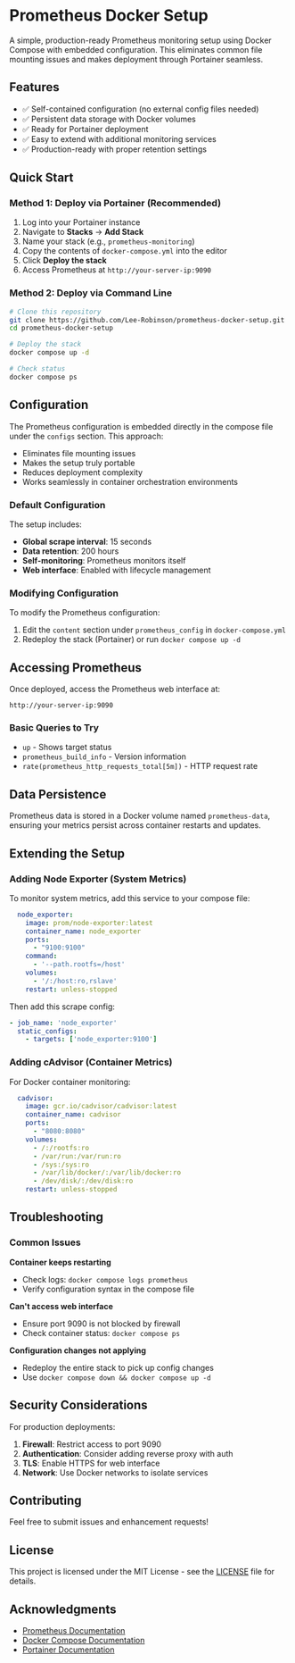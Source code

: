 # Prometheus Docker Setup

A simple, production-ready Prometheus monitoring setup using Docker Compose with embedded configuration. This eliminates common file mounting issues and makes deployment through Portainer seamless.

## Features

- ✅ Self-contained configuration (no external config files needed)
- ✅ Persistent data storage with Docker volumes
- ✅ Ready for Portainer deployment
- ✅ Easy to extend with additional monitoring services
- ✅ Production-ready with proper retention settings

## Quick Start

### Method 1: Deploy via Portainer (Recommended)

1. Log into your Portainer instance
2. Navigate to **Stacks** → **Add Stack**
3. Name your stack (e.g., `prometheus-monitoring`)
4. Copy the contents of `docker-compose.yml` into the editor
5. Click **Deploy the stack**
6. Access Prometheus at `http://your-server-ip:9090`

### Method 2: Deploy via Command Line

```bash
# Clone this repository
git clone https://github.com/Lee-Robinson/prometheus-docker-setup.git
cd prometheus-docker-setup

# Deploy the stack
docker compose up -d

# Check status
docker compose ps
```

## Configuration

The Prometheus configuration is embedded directly in the compose file under the `configs` section. This approach:

- Eliminates file mounting issues
- Makes the setup truly portable
- Reduces deployment complexity
- Works seamlessly in container orchestration environments

### Default Configuration

The setup includes:
- **Global scrape interval**: 15 seconds
- **Data retention**: 200 hours
- **Self-monitoring**: Prometheus monitors itself
- **Web interface**: Enabled with lifecycle management

### Modifying Configuration

To modify the Prometheus configuration:

1. Edit the `content` section under `prometheus_config` in `docker-compose.yml`
2. Redeploy the stack (Portainer) or run `docker compose up -d`

## Accessing Prometheus

Once deployed, access the Prometheus web interface at:
```
http://your-server-ip:9090
```

### Basic Queries to Try

- `up` - Shows target status
- `prometheus_build_info` - Version information
- `rate(prometheus_http_requests_total[5m])` - HTTP request rate

## Data Persistence

Prometheus data is stored in a Docker volume named `prometheus-data`, ensuring your metrics persist across container restarts and updates.

## Extending the Setup

### Adding Node Exporter (System Metrics)

To monitor system metrics, add this service to your compose file:

```yaml
  node_exporter:
    image: prom/node-exporter:latest
    container_name: node_exporter
    ports:
      - "9100:9100"
    command:
      - '--path.rootfs=/host'
    volumes:
      - '/:/host:ro,rslave'
    restart: unless-stopped
```

Then add this scrape config:
```yaml
- job_name: 'node_exporter'
  static_configs:
    - targets: ['node_exporter:9100']
```

### Adding cAdvisor (Container Metrics)

For Docker container monitoring:

```yaml
  cadvisor:
    image: gcr.io/cadvisor/cadvisor:latest
    container_name: cadvisor
    ports:
      - "8080:8080"
    volumes:
      - /:/rootfs:ro
      - /var/run:/var/run:ro
      - /sys:/sys:ro
      - /var/lib/docker/:/var/lib/docker:ro
      - /dev/disk/:/dev/disk:ro
    restart: unless-stopped
```

## Troubleshooting

### Common Issues

**Container keeps restarting**
- Check logs: `docker compose logs prometheus`
- Verify configuration syntax in the compose file

**Can't access web interface**
- Ensure port 9090 is not blocked by firewall
- Check container status: `docker compose ps`

**Configuration changes not applying**
- Redeploy the entire stack to pick up config changes
- Use `docker compose down && docker compose up -d`

## Security Considerations

For production deployments:

1. **Firewall**: Restrict access to port 9090
2. **Authentication**: Consider adding reverse proxy with auth
3. **TLS**: Enable HTTPS for web interface
4. **Network**: Use Docker networks to isolate services

## Contributing

Feel free to submit issues and enhancement requests!

## License

This project is licensed under the MIT License - see the [LICENSE](LICENSE) file for details.

## Acknowledgments

- [Prometheus Documentation](https://prometheus.io/docs/)
- [Docker Compose Documentation](https://docs.docker.com/compose/)
- [Portainer Documentation](https://docs.portainer.io/)
